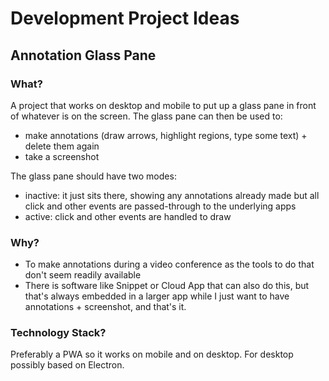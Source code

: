 # Development Project Ideas

## Annotation Glass Pane

### What?
A project that works on desktop and mobile to put up a glass pane in front of whatever is on the screen.
The glass pane can then be used to:
- make annotations (draw arrows, highlight regions, type some text) + delete them again
- take a screenshot

The glass pane should have two modes:
- inactive: it just sits there, showing any annotations already made but all click and other events
            are passed-through to the underlying apps
- active: click and other events are handled to draw            

### Why?
- To make annotations during a video conference as the tools to do that don't seem readily available
- There is software like Snippet or Cloud App that can also do this, but that's always embedded in a larger
  app while I just want to have annotations + screenshot, and that's it.

### Technology Stack?

Preferably a PWA so it works on mobile and on desktop.
For desktop possibly based on Electron.